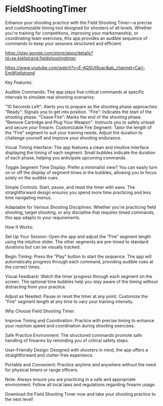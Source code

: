 ﻿# FieldShootingTimer

Enhance your shooting practice with the Field Shooting Timer—a precise and customizable timing tool designed for shooters of all levels. Whether you're training for competitions, improving your marksmanship, or coordinating team exercises, this app provides an audible sequence of commands to keep your sessions structured and efficient.

https://play.google.com/store/apps/details?id=se.kjellstrand.fieldshootingtimer

https://www.youtube.com/watch?v=E-AQSUt9uac&ab_channel=Carl-EmilKjellstrand

Key Features:

Audible Commands: The app plays five critical commands at specific intervals to simulate real shooting scenarios:

"10 Seconds Left": Alerts you to prepare as the shooting phase approaches.
"Ready": Signals you to get into position.
"Fire": Indicates the start of the shooting phase.
"Cease Fire": Marks the end of the shooting phase.
"Remove Cartridge and Plug Your Weapon": Instructs you to safely unload and secure your firearm.
Customizable Fire Segment: Tailor the length of the "Fire" segment to suit your training needs. Adjust the duration to challenge yourself and improve your shooting endurance.

Visual Timing Interface: The app features a clean and intuitive interface displaying the timing of each segment. Small bubbles indicate the duration of each phase, helping you anticipate upcoming commands.

Toggle Segment Time Display: Prefer a minimalist view? You can easily turn on or off the display of segment times in the bubbles, allowing you to focus solely on the audible cues.

Simple Controls: Start, pause, and reset the timer with ease. The straightforward design ensures you spend more time practicing and less time navigating menus.

Adaptable for Various Shooting Disciplines: Whether you're practicing field shooting, target shooting, or any discipline that requires timed commands, this app adapts to your requirements.

How It Works:

Set Up Your Session: Open the app and adjust the "Fire" segment length using the intuitive slider. The other segments are pre-timed to standard durations but can be visually tracked.

Begin Timing: Press the "Play" button to start the sequence. The app will automatically progress through each command, providing audible cues at the correct times.

Visual Feedback: Watch the timer progress through each segment on the screen. The optional time bubbles help you stay aware of the timing without distracting from your practice.

Adjust as Needed: Pause or reset the timer at any point. Customize the "Fire" segment length at any time to vary your training intensity.

Why Choose Field Shooting Timer:

Improve Timing and Coordination: Practice with precise timing to enhance your reaction speed and coordination during shooting exercises.

Safe Practice Environment: The structured commands promote safe handling of firearms by reminding you of critical safety steps.

User-Friendly Design: Designed with shooters in mind, the app offers a straightforward and clutter-free experience.

Portable and Convenient: Practice anytime and anywhere without the need for physical timers or range officers.

Note: Always ensure you are practicing in a safe and appropriate environment. Follow all local laws and regulations regarding firearm usage.

Download the Field Shooting Timer now and take your shooting practice to the next level!
